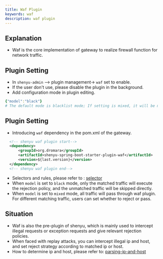 ```yaml
---
title: Waf Plugin
keywords: waf
description: waf plugin
---
```


## Explanation

* Waf is the core implementation of gateway to realize firewall function for network traffic.

## Plugin Setting

* In `shenyu-admin` --> plugin management-> `waf` set to enable.
* If the user don't use, please disable the plugin in the background.
* Add configuration mode in plugin editing.

```yaml
{"model":"black"}  
# The default mode is blacklist mode; If setting is mixed, it will be mixed mode. We will explain it specifically below.
```

## Plugin Setting

* Introducing `waf` dependency in the pom.xml of the gateway.

```xml
  <!-- shenyu waf plugin start-->
  <dependency>
      <groupId>org.dromara</groupId>
      <artifactId>shenyu-spring-boot-starter-plugin-waf</artifactId>
      <version>${last.version}</version>
  </dependency>
  <!-- shenyu waf plugin end-->
``` 

* Selectors and rules, please refer to : [selector](../selector-and-rule)
* When `model` is set to `black` mode, only the matched traffic will execute the rejection policy, and the unmatched traffic will be skipped directly.
* When `model` is set to `mixed` mode, all traffic will pass through waf plugin. For different matching traffic, users can set whether to reject or pass.

## Situation

* Waf is also the pre-plugin of shenyu, which is mainly used to intercept illegal requests or exception requests and give relevant rejection policies.
* When faced with replay attacks, you can intercept illegal ip and host, and set reject strategy according to matched ip or host.
* How to determine ip and host, please refer to: [parsing-ip-and-host](../custom-parsing-ip-and-host)
